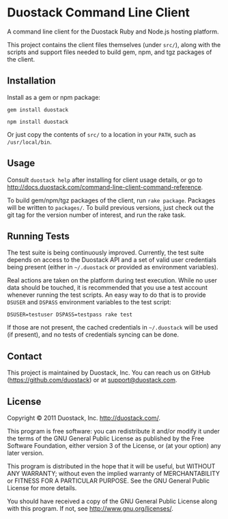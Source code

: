 Duostack Command Line Client
============================

A command line client for the Duostack Ruby and Node.js hosting platform.

This project contains the client files themselves (under `src/`), along with the scripts and support files needed to build gem, npm, and tgz packages of the client.


Installation
------------

Install as a gem or npm package:

    gem install duostack
    
    npm install duostack

Or just copy the contents of `src/` to a location in your `PATH`, such as `/usr/local/bin`.


Usage
-----

Consult `duostack help` after installing for client usage details, or go to <http://docs.duostack.com/command-line-client-command-reference>.

To build gem/npm/tgz packages of the client, run `rake package`. Packages will be written to `packages/`. To build previous versions, just check out the git tag for the version number of interest, and run the rake task.


Running Tests
-------------

The test suite is being continuously improved. Currently, the test suite depends on access to the Duostack API and a set of valid user credentials being present (either in `~/.duostack` or provided as environment variables).

Real actions are taken on the platform during test execution. While no user data should be touched, it is recommended that you use a test account whenever running the test scripts. An easy way to do that is to provide `DSUSER` and `DSPASS` environment variables to the test script:

    DSUSER=testuser DSPASS=testpass rake test

If those are not present, the cached credentials in `~/.duostack` will be used (if present), and no tests of credentials syncing can be done.


Contact
-------

This project is maintained by Duostack, Inc. You can reach us on GitHub (<https://github.com/duostack>) or at support@duostack.com.


License
-------

Copyright © 2011 Duostack, Inc. <http://duostack.com/>.

This program is free software: you can redistribute it and/or modify
it under the terms of the GNU General Public License as published by
the Free Software Foundation, either version 3 of the License, or
(at your option) any later version.

This program is distributed in the hope that it will be useful,
but WITHOUT ANY WARRANTY; without even the implied warranty of
MERCHANTABILITY or FITNESS FOR A PARTICULAR PURPOSE.  See the
GNU General Public License for more details.

You should have received a copy of the GNU General Public License
along with this program.  If not, see <http://www.gnu.org/licenses/>.
